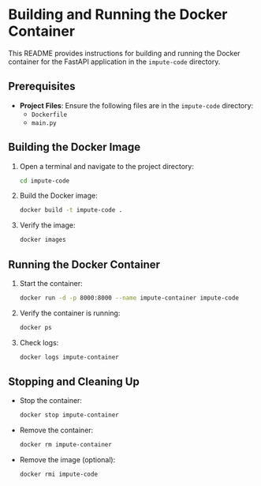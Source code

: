 # Building and Running the Docker Container

This README provides instructions for building and running the Docker container for the FastAPI application in the `impute-code` directory.

## Prerequisites

- **Project Files**: Ensure the following files are in the `impute-code` directory:
  - `Dockerfile`
  - `main.py`



## Building the Docker Image

1. Open a terminal and navigate to the project directory:
   ```bash
   cd impute-code
   ```
2. Build the Docker image:
   ```bash
   docker build -t impute-code .
   ```
3. Verify the image:
   ```bash
   docker images
   ```

## Running the Docker Container

1. Start the container:
   ```bash
   docker run -d -p 8000:8000 --name impute-container impute-code
   ```
2. Verify the container is running:
   ```bash
   docker ps
   ```
3. Check logs:
   ```bash
   docker logs impute-container
   ```

## Stopping and Cleaning Up

- Stop the container:
  ```bash
  docker stop impute-container
  ```
- Remove the container:
  ```bash
  docker rm impute-container
  ```
- Remove the image (optional):
  ```bash
  docker rmi impute-code
  ```